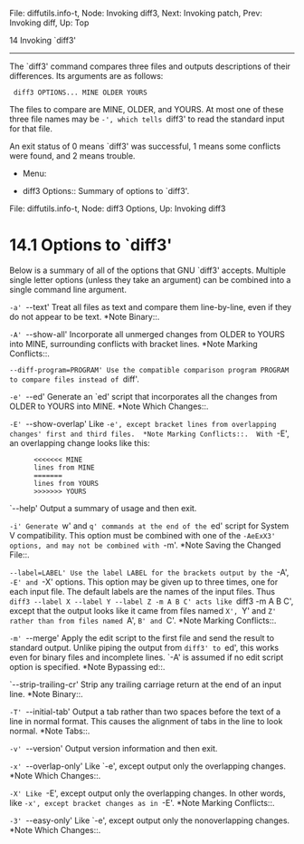 File: diffutils.info-t,  Node: Invoking diff3,  Next: Invoking patch,  Prev: Invoking diff,  Up: Top

14 Invoking `diff3'
*******************

The `diff3' command compares three files and outputs descriptions of
their differences.  Its arguments are as follows:

     diff3 OPTIONS... MINE OLDER YOURS

   The files to compare are MINE, OLDER, and YOURS.  At most one of
these three file names may be `-', which tells `diff3' to read the
standard input for that file.

   An exit status of 0 means `diff3' was successful, 1 means some
conflicts were found, and 2 means trouble.

* Menu:

* diff3 Options:: Summary of options to `diff3'.

File: diffutils.info-t,  Node: diff3 Options,  Up: Invoking diff3

14.1 Options to `diff3'
=======================

Below is a summary of all of the options that GNU `diff3' accepts.
Multiple single letter options (unless they take an argument) can be
combined into a single command line argument.

`-a'
`--text'
     Treat all files as text and compare them line-by-line, even if they
     do not appear to be text.  *Note Binary::.

`-A'
`--show-all'
     Incorporate all unmerged changes from OLDER to YOURS into MINE,
     surrounding conflicts with bracket lines.  *Note Marking
     Conflicts::.

`--diff-program=PROGRAM'
     Use the compatible comparison program PROGRAM to compare files
     instead of `diff'.

`-e'
`--ed'
     Generate an `ed' script that incorporates all the changes from
     OLDER to YOURS into MINE.  *Note Which Changes::.

`-E'
`--show-overlap'
     Like `-e', except bracket lines from overlapping changes' first
     and third files.  *Note Marking Conflicts::.  With `-E', an
     overlapping change looks like this:

          <<<<<<< MINE
          lines from MINE
          =======
          lines from YOURS
          >>>>>>> YOURS

`--help'
     Output a summary of usage and then exit.

`-i'
     Generate `w' and `q' commands at the end of the `ed' script for
     System V compatibility.  This option must be combined with one of
     the `-AeExX3' options, and may not be combined with `-m'.  *Note
     Saving the Changed File::.

`--label=LABEL'
     Use the label LABEL for the brackets output by the `-A', `-E' and
     `-X' options.  This option may be given up to three times, one for
     each input file.  The default labels are the names of the input
     files.  Thus `diff3 --label X --label Y --label Z -m A B C' acts
     like `diff3 -m A B C', except that the output looks like it came
     from files named `X', `Y' and `Z' rather than from files named
     `A', `B' and `C'.  *Note Marking Conflicts::.

`-m'
`--merge'
     Apply the edit script to the first file and send the result to
     standard output.  Unlike piping the output from `diff3' to `ed',
     this works even for binary files and incomplete lines.  `-A' is
     assumed if no edit script option is specified.  *Note Bypassing
     ed::.

`--strip-trailing-cr'
     Strip any trailing carriage return at the end of an input line.
     *Note Binary::.

`-T'
`--initial-tab'
     Output a tab rather than two spaces before the text of a line in
     normal format.  This causes the alignment of tabs in the line to
     look normal.  *Note Tabs::.

`-v'
`--version'
     Output version information and then exit.

`-x'
`--overlap-only'
     Like `-e', except output only the overlapping changes.  *Note
     Which Changes::.

`-X'
     Like `-E', except output only the overlapping changes.  In other
     words, like `-x', except bracket changes as in `-E'.  *Note
     Marking Conflicts::.

`-3'
`--easy-only'
     Like `-e', except output only the nonoverlapping changes.  *Note
     Which Changes::.

